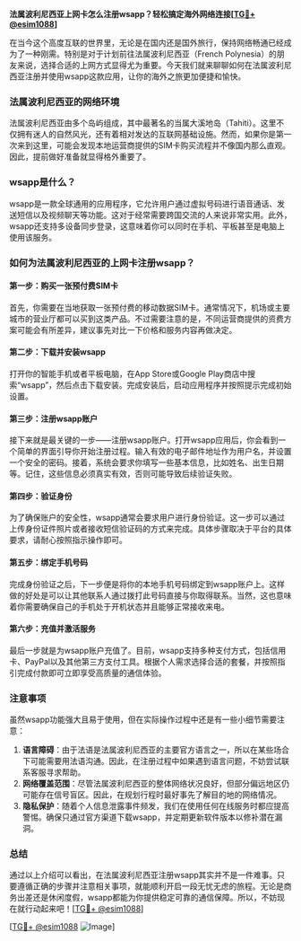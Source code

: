 **法属波利尼西亚上网卡怎么注册wsapp？轻松搞定海外网络连接[[TG💪+ @esim1088](https://t.me/s/esim1088)]**

在当今这个高度互联的世界里，无论是在国内还是国外旅行，保持网络畅通已经成为了一种刚需。特别是对于计划前往法属波利尼西亚（French Polynesia）的朋友来说，选择合适的上网方式显得尤为重要。今天我们就来聊聊如何在法属波利尼西亚注册并使用wsapp这款应用，让你的海外之旅更加便捷和愉快。

### 法属波利尼西亚的网络环境

法属波利尼西亚由多个岛屿组成，其中最著名的当属大溪地岛（Tahiti）。这里不仅拥有迷人的自然风光，还有着相对发达的互联网基础设施。然而，如果你是第一次来到这里，可能会发现本地运营商提供的SIM卡购买流程并不像国内那么直观。因此，提前做好准备就显得格外重要了。

### wsapp是什么？

wsapp是一款全球通用的应用程序，它允许用户通过虚拟号码进行语音通话、发送短信以及视频聊天等功能。这对于经常需要跨国交流的人来说非常实用。此外，wsapp还支持多设备同步登录，这意味着你可以同时在手机、平板甚至是电脑上使用该服务。

### 如何为法属波利尼西亚的上网卡注册wsapp？

#### 第一步：购买一张预付费SIM卡

首先，你需要在当地获取一张预付费的移动数据SIM卡。通常情况下，机场或主要城市的营业厅都可以买到这类产品。不过需要注意的是，不同运营商提供的资费方案可能会有所差异，建议事先对比一下价格和服务内容再做决定。

#### 第二步：下载并安装wsapp

打开你的智能手机或者平板电脑，在App Store或Google Play商店中搜索“wsapp”，然后点击下载安装。完成安装后，启动应用程序并按照提示完成初始设置。

#### 第三步：注册wsapp账户

接下来就是最关键的一步——注册wsapp账户。打开wsapp应用后，你会看到一个简单的界面引导你开始注册过程。输入有效的电子邮件地址作为用户名，并设置一个安全的密码。接着，系统会要求你填写一些基本信息，比如姓名、出生日期等。记住，这些信息必须真实有效，否则可能导致后续验证失败。

#### 第四步：验证身份

为了确保账户的安全性，wsapp通常会要求用户进行身份验证。这一步可以通过上传身份证件照片或者接收短信验证码的方式来完成。具体步骤取决于平台的具体要求，请耐心按照指示操作即可。

#### 第五步：绑定手机号码

完成身份验证之后，下一步便是将你的本地手机号码绑定到wsapp账户上。这样做的好处是可以让其他联系人通过拨打此号码直接与你取得联系。当然，这也意味着你需要确保自己的手机处于开机状态并且能够正常接收来电。

#### 第六步：充值并激活服务

最后一步就是为wsapp账户充值了。目前，wsapp支持多种支付方式，包括信用卡、PayPal以及其他第三方支付工具。根据个人需求选择合适的套餐，并按照指引完成付款即可立即享受高质量的通信体验。

### 注意事项

虽然wsapp功能强大且易于使用，但在实际操作过程中还是有一些小细节需要注意：

1. **语言障碍**：由于法语是法属波利尼西亚的主要官方语言之一，所以在某些场合下可能需要用法语沟通。因此，在注册过程中如果遇到语言问题，不妨尝试联系客服寻求帮助。
2. **网络覆盖范围**：尽管法属波利尼西亚的整体网络状况良好，但部分偏远地区仍可能存在信号盲区。因此，在规划行程时最好事先了解目的地的网络情况。
3. **隐私保护**：随着个人信息泄露事件频发，我们在使用任何在线服务时都应提高警惕。确保只通过官方渠道下载wsapp，并定期更新软件版本以修补潜在漏洞。

### 总结

通过以上介绍可以看出，在法属波利尼西亚注册wsapp其实并不是一件难事。只要遵循正确的步骤并注意相关事项，就能顺利开启一段无忧无虑的旅程。无论是商务出差还是休闲度假，wsapp都能为你提供稳定可靠的通信保障。所以，不妨现在就行动起来吧！[[TG💪+ @esim1088](https://t.me/s/esim1088)]

[[TG💪+ @esim1088](https://t.me/s/esim1088) ![Image](https://i.postimg.cc/4NQfJmqS/Snipaste-2025-05-13-00-14-12.png)]
